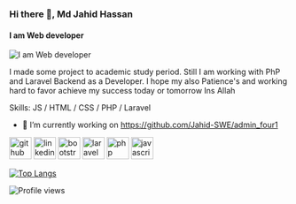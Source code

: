 ### Hi there 👋, Md Jahid Hassan
#### I am Web developer
![I am Web developer](https://lh3.googleusercontent.com/3AebQnAupa73Uai2BDL8u5-O2z6n0W8m3saC-JJEBH5tyA75vB0IPjGx4Axet_jDgnXdfJ0cdRh_2oPTsI2XNMqmICcO1nuVNx-gXxqF4VCtFcYwIjbt730BuLhoQHG9gamrb_2rL7BlGW7tbf_fOxbCTtZF4j4YFdRgQBhWg34nWahXfE8PF5rNbpCc5nEvIMe5C-iSFJe6cvBCR-rYMuETrnVoq6YIZBcvj4KNQTJjJvhJvRAkqtNHuLz3tve5cnpgJ8IJKE3NVVS5YqRwW9h0mxtuDZIIUqf0oWdX-NU3gse6ZFfiTqCuXxlBrkncFLhrQ5ty30Wet_n3DZx1eRzS-r6oGIG0LiNVbib1R43OKXaxu8nw7uqxzsfwB6X31iE5WotqYAxg-T-KubdT6nV280bRs9tiGOF5dxQ2KkLTx0vGEn371bjMIKCXkok_QsTaSkcl0fRImdCU_lV1VSS5ePJpuUR0Z1uJwrjoHqVPYHBciTOUp6pgftk_q0ioSX5liGpJ2dSYRGFoVts0eRUJTKFKQ_pg4j1NlMRgKefVIvGCqeFpQqUUbHkabS12qehG_aUvSu4ttY0cSx5NQd_BbRJ7rA7xJKBBF4Tg6hIfSHf1aGqrVo5DdOERai8Jbj1XzSxfGKNAe73pEnT2IsnjV0vK2wpQDcFHXjLHRqiF-v7dmmSHhVYB-rANoJ2Dg6W6xrrrhjQMCrKcDvevpeI=w986-h657-no?authuser=0)

I made some project to academic study period. Still I am working with PhP and Laravel Backend as a Developer. I hope my also Patience's and working hard to favor achieve my success  today or tomorrow Ins Allah

Skills: JS / HTML / CSS / PHP / Laravel

- 🔭 I’m currently working on https://github.com/Jahid-SWE/admin_four1 


[<img src='https://cdn.jsdelivr.net/npm/simple-icons@3.0.1/icons/github.svg' alt='github' height='40'>](https://github.com/Jahid-SWE)  [<img src='https://cdn.jsdelivr.net/npm/simple-icons@3.0.1/icons/linkedin.svg' alt='linkedin' height='40'>](https://www.linkedin.com/in/https://www.linkedin.com/in/jahidhassanen//)  [<img src='https://cdn.jsdelivr.net/npm/simple-icons@3.0.1/icons/bootstrap.svg' alt='bootstrap' height='40'>](https://getbootstrap.com/)  [<img src='https://cdn.jsdelivr.net/npm/simple-icons@3.0.1/icons/laravel.svg' alt='laravel' height='40'>](https://laravel.com/)  [<img src='https://cdn.jsdelivr.net/npm/simple-icons@3.0.1/icons/php.svg' alt='php' height='40'>](https://www.php.net/)  [<img src='https://cdn.jsdelivr.net/npm/simple-icons@3.0.1/icons/javascript.svg' alt='javascript' height='40'>](https://www.javascript.com/)  

[![Top Langs](https://github-readme-stats.vercel.app/api/top-langs/?username=Jahid-SWE)](https://github.com/anuraghazra/github-readme-stats)

![Profile views](https://gpvc.arturio.dev/Jahid-SWE)  
